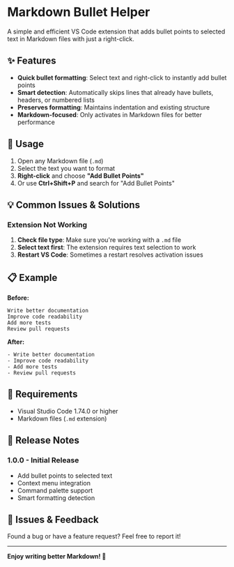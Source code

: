 # Markdown Bullet Helper

A simple and efficient VS Code extension that adds bullet points to selected text in Markdown files with just a right-click.

## ✨ Features

- **Quick bullet formatting**: Select text and right-click to instantly add bullet points
- **Smart detection**: Automatically skips lines that already have bullets, headers, or numbered lists
- **Preserves formatting**: Maintains indentation and existing structure
- **Markdown-focused**: Only activates in Markdown files for better performance

## 🚀 Usage

1. Open any Markdown file (`.md`)
2. Select the text you want to format
3. **Right-click** and choose **"Add Bullet Points"**
4. Or use **Ctrl+Shift+P** and search for "Add Bullet Points"

## 💡 Common Issues & Solutions

### Extension Not Working
1. **Check file type**: Make sure you're working with a `.md` file
2. **Select text first**: The extension requires text selection to work
3. **Restart VS Code**: Sometimes a restart resolves activation issues

## 📋 Example

**Before:**
```
Write better documentation
Improve code readability
Add more tests
Review pull requests
```

**After:**
```
- Write better documentation
- Improve code readability
- Add more tests
- Review pull requests
```

## 🔧 Requirements

- Visual Studio Code 1.74.0 or higher
- Markdown files (`.md` extension)

## 📝 Release Notes

### 1.0.0 - Initial Release
- Add bullet points to selected text
- Context menu integration
- Command palette support
- Smart formatting detection

## 🐛 Issues & Feedback

Found a bug or have a feature request? Feel free to report it!

---

**Enjoy writing better Markdown! 🎉**